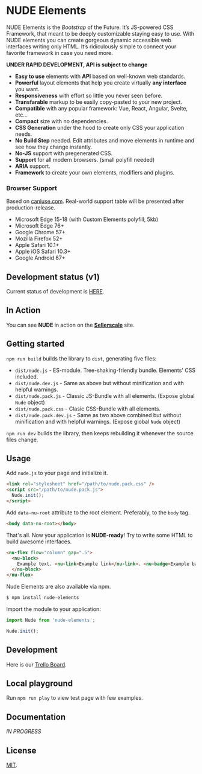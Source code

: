 # NUDE Elements
NUDE Elements is the *Bootstrap* of the Future. It’s JS-powered CSS Framework, that meant to be deeply customizable staying easy to use. With NUDE elements you can create gorgeous dynamic accessible web interfaces writing only HTML. It’s ridiculously simple to connect your favorite framework in case you need more.

**UNDER RAPID DEVELOPMENT, API is subject to change**

* **Easy to use** elements with **API** based on well-known web standards.
* **Powerful** layout elements that help you create virtually **any interface** you want.
* **Responsiveness** with effort so little you never seen before.
* **Transfarable** markup to be easily copy-pasted to your new project.
* **Compatible** with any popular framework: Vue, React, Angular, Svelte, etc...
* **Compact** size with no dependencies.
* **CSS Generation** under the hood to create only CSS your application needs.
* **No Build Step** needed. Edit attributes and move elements in runtime and see how they change instantly.
* **No-JS** support with pregenerated CSS.
* **Support** for all modern browsers. (small polyfill needed)
* **ARIA** support.
* **Framework** to create your own elements, modifiers and plugins.

### Browser Support

Based on [caniuse.com](caniuse.com). Real-world support table will be presented after production-release.

* Microsoft Edge 15-18 (with Custom Elements polyfill, 5kb)
* Microsoft Edge 76+
* Google Chrome 57+
* Mozilla Firefox 52+
* Apple Safari 10.1+
* Apple iOS Safari 10.3+
* Google Android 67+

## Development status (v1)

Current status of development is [HERE](https://github.com/tenphi/nude/projects/1).

## In Action

You can see **NUDE** in action on the **[Sellerscale](https://sellerscale.com)** site.

## Getting started

`npm run build` builds the library to `dist`, generating five files:

* `dist/nude.js` - ES-module. Tree-shaking-friendly bundle. Elements' CSS included.
* `dist/nude.dev.js` - Same as above but without minification and with helpful warnings.
* `dist/nude.pack.js` - Classic JS-Bundle with all elements. (Expose global `Nude` object)
* `dist/nude.pack.css` - Clasic CSS-Bundle with all elements.
* `dist/nude.pack.dev.js` - Same as two above combined but without minification and with helpful warnings. (Expose global `Nude` object)

`npm run dev` builds the library, then keeps rebuilding it whenever the source files change.

## Usage
Add `nude.js` to your page and initialize it.

```html
<link rel="stylesheet" href="/path/to/nude.pack.css" />
<script src="/path/to/nude.pack.js">
  Nude.init();
</script>
```

Add `data-nu-root` attribute to the root element. Preferably, to the `body` tag.

```html
<body data-nu-root></body>
```

That's all. Now your application is **NUDE-ready**! Try to write some HTML to build awesome interfaces.

```html
<nu-flex flow="column" gap=".5">
  <nu-block>
    Example text. <nu-link>Example link</nu-link>. <nu-badge>Example badge</nu-badge>.
  </nu-block>
</nu-flex>
```

Nude Elements are also available via npm.
```bash
$ npm install nude-elements
```

Import the module to your application:
```javascript
import Nude from 'nude-elements';

Nude.init();
```

## Development

Here is our [Trello Board](https://trello.com/b/zEGV1W3L/nude-framework).

## Local playground

Run `npm run play` to view test page with few examples.

## Documentation

*IN PROGRESS*

## License

[MIT](LICENSE).
